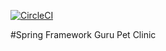 [![CircleCI](https://circleci.com/gh/springframeworkHamza/sfg-pet-clinic-final-version.svg?style=svg)](https://circleci.com/gh/springframeworkHamza/sfg-pet-clinic-final-version)

#Spring Framework Guru Pet Clinic

